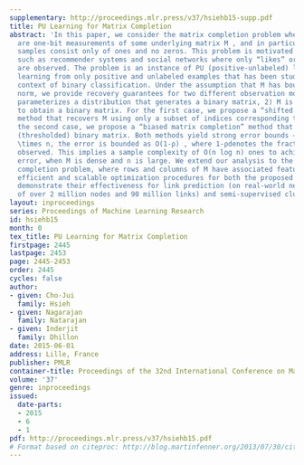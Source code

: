 ```yaml
---
supplementary: http://proceedings.mlr.press/v37/hsiehb15-supp.pdf
title: PU Learning for Matrix Completion
abstract: 'In this paper, we consider the matrix completion problem when the observations
  are one-bit measurements of some underlying matrix M , and in particular the observed
  samples consist only of ones and no zeros. This problem is motivated by modern applications
  such as recommender systems and social networks where only “likes” or “friendships”
  are observed. The problem is an instance of PU (positive-unlabeled) learning, i.e.
  learning from only positive and unlabeled examples that has been studied in the
  context of binary classification. Under the assumption that M has bounded nuclear
  norm, we provide recovery guarantees for two different observation models: 1) M
  parameterizes a distribution that generates a binary matrix, 2) M is thresholded
  to obtain a binary matrix. For the first case, we propose a “shifted matrix completion”
  method that recovers M using only a subset of indices corresponding to ones; for
  the second case, we propose a “biased matrix completion” method that recovers the
  (thresholded) binary matrix. Both methods yield strong error bounds — if M ∈R^n
  \times n, the error is bounded as O(1-ρ) , where 1-ρdenotes the fraction of ones
  observed. This implies a sample complexity of O(n log n) ones to achieve a small
  error, when M is dense and n is large. We extend our analysis to the inductive matrix
  completion problem, where rows and columns of M have associated features. We develop
  efficient and scalable optimization procedures for both the proposed methods and
  demonstrate their effectiveness for link prediction (on real-world networks consisting
  of over 2 million nodes and 90 million links) and semi-supervised clustering tasks.'
layout: inproceedings
series: Proceedings of Machine Learning Research
id: hsiehb15
month: 0
tex_title: PU Learning for Matrix Completion
firstpage: 2445
lastpage: 2453
page: 2445-2453
order: 2445
cycles: false
author:
- given: Cho-Jui
  family: Hsieh
- given: Nagarajan
  family: Natarajan
- given: Inderjit
  family: Dhillon
date: 2015-06-01
address: Lille, France
publisher: PMLR
container-title: Proceedings of the 32nd International Conference on Machine Learning
volume: '37'
genre: inproceedings
issued:
  date-parts:
  - 2015
  - 6
  - 1
pdf: http://proceedings.mlr.press/v37/hsiehb15.pdf
# Format based on citeproc: http://blog.martinfenner.org/2013/07/30/citeproc-yaml-for-bibliographies/
---
```

